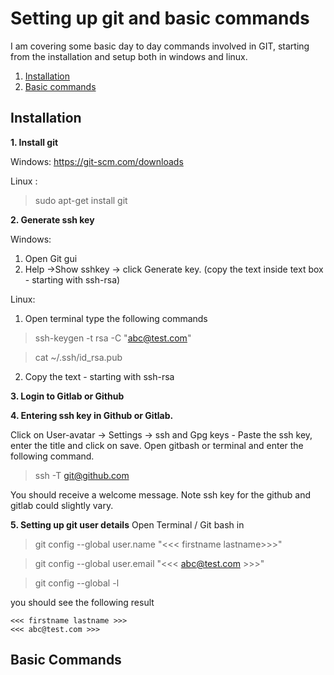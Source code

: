 # Setting up git and basic commands

I am covering some basic day to day commands involved in GIT, starting from the installation and setup both in windows and linux. 

1. [Installation](#Installation)
2. [Basic commands](#Basic-Commands)

## Installation

**1. Install git**

Windows: https://git-scm.com/downloads

Linux : 
>sudo apt-get install git

**2. Generate ssh key**

Windows:
1. Open Git gui 
2. Help ->Show sshkey -> click Generate key. (copy the text inside text box - starting with ssh-rsa)

Linux:
1. Open terminal type the following commands

> ssh-keygen -t rsa -C "abc@test.com"

> cat ~/.ssh/id_rsa.pub 

2. Copy the text - starting with ssh-rsa
      
**3. Login to Gitlab or Github**

**4. Entering ssh key in Github or Gitlab.** 

Click on User-avatar -> Settings -> ssh and Gpg keys - Paste the ssh key, enter the title and click on save.
Open gitbash or terminal and enter the following command.

> ssh -T git@github.com  

You should receive a welcome message. Note ssh key for the github and gitlab could slightly vary. 

**5. Setting up git user details**
    Open Terminal / Git bash in 

> git config --global user.name "<<< firstname lastname>>>"

> git config --global user.email "<<< abc@test.com >>>"

> git config --global -l 

you should see the following result

```
<<< firstname lastname >>>
<<< abc@test.com >>>
```
      
## Basic Commands

    
